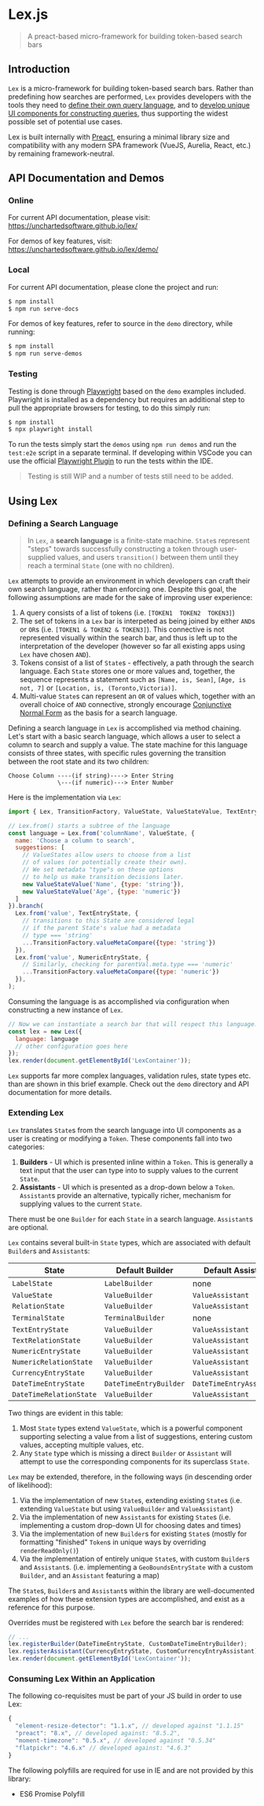 # Lex.js

> A preact-based micro-framework for building token-based search bars

## Introduction

`Lex` is a micro-framework for building token-based search bars. Rather than predefining how searches are performed, `Lex` provides developers with the tools they need to [define their own query language](###defining-a-search-language), and to [develop unique UI components for constructing queries](###extending-lex), thus supporting the widest possible set of potential use cases.

Lex is built internally with [Preact](https://preactjs.com/), ensuring a minimal library size and compatibility with any modern SPA framework (VueJS, Aurelia, React, etc.) by remaining framework-neutral.

## API Documentation and Demos

### Online

For current API documentation, please visit: https://unchartedsoftware.github.io/lex/

For demos of key features, visit: https://unchartedsoftware.github.io/lex/demo/


### Local

For current API documentation, please clone the project and run:

```bash
$ npm install
$ npm run serve-docs
```

For demos of key features, refer to source in the `demo` directory, while running:

```bash
$ npm install
$ npm run serve-demos
```

### Testing
Testing is done through [Playwright](https://playwright.dev) based on the `demo` examples included. Playwright is installed as a dependency but requires an additional step to pull the appropriate browsers for testing, to do this simply run:
```bash
$ npm install
$ npx playwright install
```
To run the tests simply start the `demos` using `npm run demos` and run the `test:e2e` script in a separate terminal. If developing within VSCode you can use the official [Playwright Plugin](https://marketplace.visualstudio.com/items?itemName=ms-playwright.playwright) to run the tests within the IDE.

> Testing is still WIP and a number of tests still need to be added.

## Using Lex

### Defining a Search Language

> In `Lex`, a **search language** is a finite-state machine. `State`s represent "steps" towards successfully constructing a token through user-supplied values, and users `transition()` between them until they reach a terminal `State` (one with no children).

`Lex` attempts to provide an environment in which developers can craft their own search language, rather than enforcing one. Despite this goal, the following assumptions are made for the sake of improving user experience:

1. A query consists of a list of tokens (i.e. `[TOKEN1  TOKEN2  TOKEN3]`)
1. The set of tokens in a `Lex` bar is interpeted as being joined by either `AND`s or `OR`s (i.e. `[TOKEN1 & TOKEN2 & TOKEN3]`). This connective is not represented visually within the search bar, and thus is left up to the interpretation of the developer (however so far all existing apps using `Lex` have chosen `AND`).
1. Tokens consist of a list of `State`s - effectively, a path through the search language. Each `State` stores one or more values and, together, the sequence represents a statement such as `[Name, is, Sean]`, `[Age, is not, 7]` or `[Location, is, (Toronto,Victoria)]`.
1. Multi-value `State`s can represent an `OR` of values which, together with an overall choice of `AND` connective, strongly encourage [Conjunctive Normal Form](https://en.wikipedia.org/wiki/Conjunctive_normal_form) as the basis for a search language.

Defining a search language in `Lex` is accomplished via method chaining. Let's start with a basic search language, which allows a user to select a column to search and supply a value. The state machine for this language consists of three states, with specific rules governing the transition between the root state and its two children:

```
Choose Column ----(if string)----> Enter String
              \---(if numeric)---> Enter Number
```

Here is the implementation via `Lex`:

```js
import { Lex, TransitionFactory, ValueState, ValueStateValue, TextEntryState, NumericEntryState } from 'lex';;

// Lex.from() starts a subtree of the language
const language = Lex.from('columnName', ValueState, {
  name: 'Choose a column to search',
  suggestions: [
    // ValueStates allow users to choose from a list
    // of values (or potentially create their own).
    // We set metadata "type"s on these options
    // to help us make transition decisions later.
    new ValueStateValue('Name', {type: 'string'}),
    new ValueStateValue('Age', {type: 'numeric'})
  ]
}).branch(
  Lex.from('value', TextEntryState, {
    // transitions to this State are considered legal
    // if the parent State's value had a metadata
    // type === 'string'
    ...TransitionFactory.valueMetaCompare({type: 'string'})
  }),
  Lex.from('value', NumericEntryState, {
    // Similarly, checking for parentVal.meta.type === 'numeric'
    ...TransitionFactory.valueMetaCompare({type: 'numeric'})
  }),
);
```

Consuming the language is as accomplished via configuration when constructing a new instance of `Lex`.

```js
// Now we can instantiate a search bar that will respect this language.
const lex = new Lex({
  language: language
  // other configuration goes here
});
lex.render(document.getElementById('LexContainer'));
```

`Lex` supports far more complex languages, validation rules, state types etc. than are shown in this brief example. Check out the `demo` directory and API documentation for more details.

### Extending Lex

`Lex` translates `State`s from the search language into UI components as a user is creating or modifying a `Token`. These components fall into two categories:

1. **Builders** - UI which is presented inline within a `Token`. This is generally a text input that the user can type into to supply values to the current `State`.
1. **Assistants** - UI which is presented as a drop-down below a `Token`. `Assistant`s provide an alternative, typically richer, mechanism for supplying values to the current `State`.

There must be one `Builder` for each `State` in a search language. `Assistant`s are optional.

`Lex` contains several built-in `State` types, which are associated with default `Builder`s and `Assistant`s:

 State | Default Builder | Default Assistant
------ | --------------- | -----------------
`LabelState` | `LabelBuilder` | none
`ValueState` | `ValueBuilder` | `ValueAssistant`
`RelationState` | `ValueBuilder` | `ValueAssistant`
`TerminalState` | `TerminalBuilder` | none
`TextEntryState` | `ValueBuilder` | `ValueAssistant`
`TextRelationState` | `ValueBuilder` | `ValueAssistant`
`NumericEntryState` | `ValueBuilder` | `ValueAssistant`
`NumericRelationState` | `ValueBuilder` | `ValueAssistant`
`CurrencyEntryState` | `ValueBuilder` | `ValueAssistant`
`DateTimeEntryState` | `DateTimeEntryBuilder` | `DateTimeEntryAssistant`
`DateTimeRelationState` | `ValueBuilder` | `ValueAssistant`

Two things are evident in this table:

1. Most `State` types extend `ValueState`, which is a powerful component supporting selecting a value from a list of suggestions, entering custom values, accepting multiple values, etc.
1. Any `State` type which is missing a direct `Builder` or `Assistant` will attempt to use the corresponding components for its superclass `State`.

`Lex` may be extended, therefore, in the following ways (in descending order of likelihood):

1. Via the implementation of new `State`s, extending existing `State`s (i.e. extending `ValueState` but using `ValueBuilder` and `ValueAssistant`)
1. Via the implementation of new `Assistant`s for existing `State`s (i.e. implementing a custom drop-down UI for choosing dates and times)
1. Via the implementation of new `Builder`s for existing `State`s (mostly for formatting "finished" `Token`s in unique ways by overriding `renderReadOnly()`)
1. Via the implementation of entirely unique `State`s, with custom `Builder`s and `Assistant`s. (i.e. implementing a `GeoBoundsEntryState` with a custom `Builder`, and an `Assistant` featuring a map)

The `State`s, `Builder`s and `Assistant`s within the library are well-documented examples of how these extension types are accomplished, and exist as a reference for this purpose.

Overrides must be registered with `Lex` before the search bar is rendered:

```js
// ...
lex.registerBuilder(DateTimeEntryState, CustomDateTimeEntryBuilder);
lex.registerAssistant(CurrencyEntryState, CustomCurrencyEntryAssistant);
lex.render(document.getElementById('LexContainer'));
```

### Consuming Lex Within an Application

The following co-requisites must be part of your JS build in order to use Lex:

```js
{
  "element-resize-detector": "1.1.x", // developed against "1.1.15"
  "preact": "8.x", // developed against: "8.5.2",
  "moment-timezone": "0.5.x", // developed against "0.5.34"
  "flatpickr": "4.6.x" // developed against: "4.6.3"
}
```

The following polyfills are required for use in IE and are not provided by this library:

- ES6 Promise Polyfill
